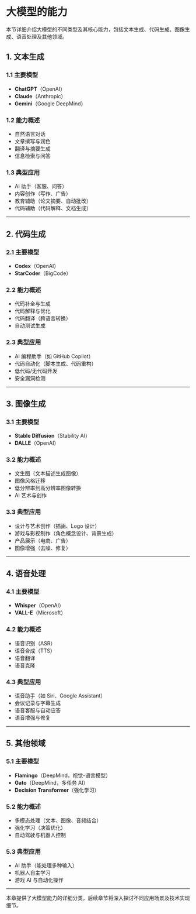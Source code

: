 # 大模型的能力

本节详细介绍大模型的不同类型及其核心能力，包括文本生成、代码生成、图像生成、语音处理及其他领域。

## 1. 文本生成

### 1.1 主要模型
- **ChatGPT**（OpenAI）
- **Claude**（Anthropic）
- **Gemini**（Google DeepMind）

### 1.2 能力概述
- 自然语言对话
- 文章撰写与润色
- 翻译与摘要生成
- 信息检索与问答

### 1.3 典型应用
- AI 助手（客服、问答）
- 内容创作（写作、广告）
- 教育辅助（论文摘要、自动批改）
- 代码辅助（代码解释、文档生成）

---

## 2. 代码生成

### 2.1 主要模型
- **Codex**（OpenAI）
- **StarCoder**（BigCode）

### 2.2 能力概述
- 代码补全与生成
- 代码解释与优化
- 代码翻译（跨语言转换）
- 自动测试生成

### 2.3 典型应用
- AI 编程助手（如 GitHub Copilot）
- 代码自动化（脚本生成、代码重构）
- 低代码/无代码开发
- 安全漏洞检测

---

## 3. 图像生成

### 3.1 主要模型
- **Stable Diffusion**（Stability AI）
- **DALLE**（OpenAI）

### 3.2 能力概述
- 文生图（文本描述生成图像）
- 图像风格迁移
- 低分辨率到高分辨率图像转换
- AI 艺术与创作

### 3.3 典型应用
- 设计与艺术创作（插画、Logo 设计）
- 游戏与影视制作（角色概念设计、背景生成）
- 产品展示（电商、广告）
- 图像增强（去噪、修复）

---

## 4. 语音处理

### 4.1 主要模型
- **Whisper**（OpenAI）
- **VALL-E**（Microsoft）

### 4.2 能力概述
- 语音识别（ASR）
- 语音合成（TTS）
- 语音翻译
- 语音克隆

### 4.3 典型应用
- 语音助手（如 Siri、Google Assistant）
- 会议记录与字幕生成
- 语音客服与自动应答
- 语音增强与修复

---

## 5. 其他领域

### 5.1 主要模型
- **Flamingo**（DeepMind，视觉-语言模型）
- **Gato**（DeepMind，多任务 AI）
- **Decision Transformer**（强化学习）

### 5.2 能力概述
- 多模态处理（文本、图像、音频结合）
- 强化学习（决策优化）
- 自动驾驶与机器人控制

### 5.3 典型应用
- AI 助手（能处理多种输入）
- 机器人自主学习
- 游戏 AI 与自动化操作

---

本章提供了大模型能力的详细分类，后续章节将深入探讨不同应用场景及技术实现细节。
